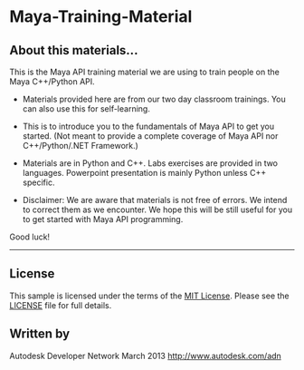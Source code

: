 Maya-Training-Material
======================

About this materials...
-----------------------
This is the Maya API training material we are using to train people 
on the Maya C++/Python API.

* Materials provided here are from our two day classroom trainings. 
  You can also use this for self-learning. 

* This is to introduce you to the fundamentals of Maya API to get 
  you started. (Not meant to provide a complete coverage of 
  Maya API nor C++/Python/.NET Framework.) 

* Materials are in Python and C++. Labs exercises are provided 
  in two languages. Powerpoint presentation is mainly Python 
  unless C++ specific. 

* Disclaimer: We are aware that materials is not free of errors. 
  We intend to correct them as we encounter. We hope this will 
  be still useful for you to get started with Maya API programming. 

Good luck!  


--------

## License

This sample is licensed under the terms of the [MIT License](http://opensource.org/licenses/MIT). Please see the [LICENSE](LICENSE) file for full details.


## Written by

Autodesk Developer Network 
March 2013
http://www.autodesk.com/adn
